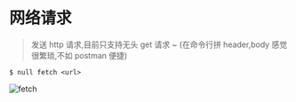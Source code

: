 # 网络请求

> 发送 http 请求,目前只支持无头 get 请求 ~ (在命令行拼 header,body 感觉很繁琐,不如 postman 便捷)

```shell
$ null fetch <url>
```

![fetch](/Occam-s-Razor.github.io/fetch.gif)
